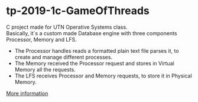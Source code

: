 # tp-2019-1c-GameOfThreads
C project made for UTN Operative Systems class.<br>
Basically, it´s a custom made Database engine with three components Processor, Memory and LFS.<br>
- The Processor handles reads a formatted plain text file parses it, to create and manage different processes.
- The Memory received the Processor request and stores in Virtual Memory all the requests.
- The LFS receives Processor and Memory requests, to store it in Physical Memory.

[More information](https://github.com/facundosalerno/Lissandra/blob/master/Lissandra%20-%20v1.5.pdf)
